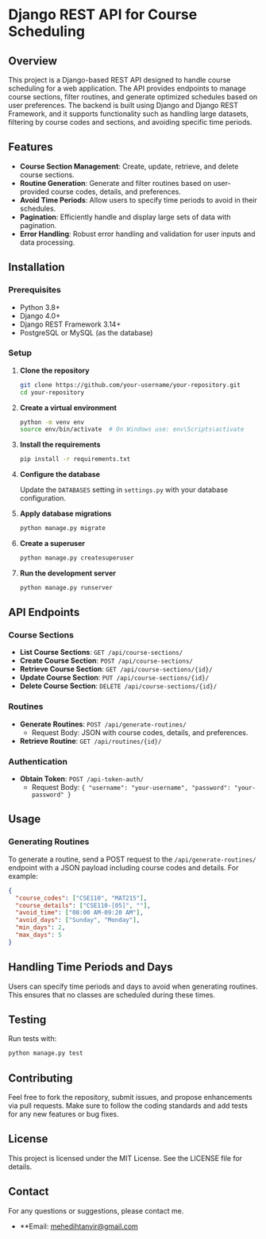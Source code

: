# Django REST API for Course Scheduling

## Overview

This project is a Django-based REST API designed to handle course scheduling for a web application. The API provides endpoints to manage course sections, filter routines, and generate optimized schedules based on user preferences. The backend is built using Django and Django REST Framework, and it supports functionality such as handling large datasets, filtering by course codes and sections, and avoiding specific time periods.

## Features

- **Course Section Management**: Create, update, retrieve, and delete course sections.
- **Routine Generation**: Generate and filter routines based on user-provided course codes, details, and preferences.
- **Avoid Time Periods**: Allow users to specify time periods to avoid in their schedules.
- **Pagination**: Efficiently handle and display large sets of data with pagination.
- **Error Handling**: Robust error handling and validation for user inputs and data processing.

## Installation

### Prerequisites

- Python 3.8+
- Django 4.0+
- Django REST Framework 3.14+
- PostgreSQL or MySQL (as the database)

### Setup

1. **Clone the repository**

    ```bash
    git clone https://github.com/your-username/your-repository.git
    cd your-repository
    ```

2. **Create a virtual environment**

    ```bash
    python -m venv env
    source env/bin/activate  # On Windows use: env\Scripts\activate
    ```

3. **Install the requirements**

    ```bash
    pip install -r requirements.txt
    ```

4. **Configure the database**

    Update the `DATABASES` setting in `settings.py` with your database configuration.

5. **Apply database migrations**

    ```bash
    python manage.py migrate
    ```

6. **Create a superuser**

    ```bash
    python manage.py createsuperuser
    ```

7. **Run the development server**

    ```bash
    python manage.py runserver
    ```

## API Endpoints

### Course Sections

- **List Course Sections**: `GET /api/course-sections/`
- **Create Course Section**: `POST /api/course-sections/`
- **Retrieve Course Section**: `GET /api/course-sections/{id}/`
- **Update Course Section**: `PUT /api/course-sections/{id}/`
- **Delete Course Section**: `DELETE /api/course-sections/{id}/`

### Routines

- **Generate Routines**: `POST /api/generate-routines/`
  - Request Body: JSON with course codes, details, and preferences.
- **Retrieve Routine**: `GET /api/routines/{id}/`

### Authentication

- **Obtain Token**: `POST /api-token-auth/`
  - Request Body: `{ "username": "your-username", "password": "your-password" }`

## Usage

### Generating Routines

To generate a routine, send a POST request to the `/api/generate-routines/` endpoint with a JSON payload including course codes and details. For example:

```json
{
  "course_codes": ["CSE110", "MAT215"],
  "course_details": ["CSE110-[05]", ""],
  "avoid_time": ["08:00 AM-09:20 AM"],
  "avoid_days": ["Sunday", "Monday"],
  "min_days": 2,
  "max_days": 5
}
```

## Handling Time Periods and Days
Users can specify time periods and days to avoid when generating routines. This ensures that no classes are scheduled during these times.

## Testing
Run tests with:

```bash
python manage.py test
```

## Contributing
Feel free to fork the repository, submit issues, and propose enhancements via pull requests. Make sure to follow the coding standards and add tests for any new features or bug fixes.

## License
This project is licensed under the MIT License. See the LICENSE file for details.

## Contact
For any questions or suggestions, please contact me.

- **Email: mehedihtanvir@gmail.com

